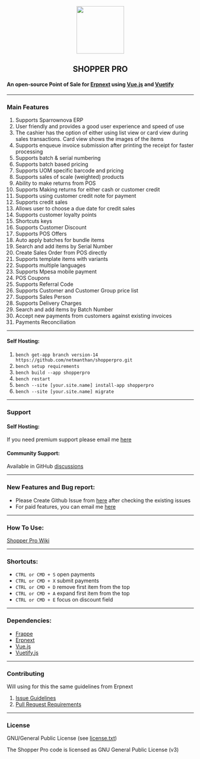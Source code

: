 <div align="center">
    <img src="https://frappecloud.com/files/pos.png" height="128">
    <h2>SHOPPER PRO</h2>
</div>

#### An open-source Point of Sale for [Erpnext](https://github.com/netmanthan/sparrow) using [Vue.js](https://github.com/vuejs/vue) and [Vuetify](https://github.com/vuetifyjs/vuetify)

---

### Main Features

1. Supports Sparrownova ERP
2. User friendly and provides a good user experience and speed of use
3. The cashier has the option of either using list view or card view during sales transactions. Card view shows the images of the items
4. Supports enqueue invoice submission after printing the receipt for faster processing
5. Supports batch & serial numbering
6. Supports batch based pricing
7. Supports UOM specific barcode and pricing
8. Supports sales of scale (weighted) products
9. Ability to make returns from POS
10. Supports Making returns for either cash or customer credit
11. Supports using customer credit note for payment
12. Supports credit sales
13. Allows user to choose a due date for credit sales
14. Supports customer loyalty points
15. Shortcuts keys
16. Supports Customer Discount
17. Supports POS Offers
18. Auto apply batches for bundle items
19. Search and add items by Serial Number
20. Create Sales Order from POS directly
21. Supports template items with variants
22. Supports multiple languages
23. Supports Mpesa mobile payment
24. POS Coupons
25. Supports Referral Code
26. Supports Customer and Customer Group price list
27. Supports Sales Person
28. Supports Delivery Charges
29. Search and add items by Batch Number
30. Accept new payments from customers against existing invoices
31. Payments Reconciliation

---


#### Self Hosting:

1. `bench get-app branch version-14 https://github.com/netmanthan/shopperpro.git`
2. `bench setup requirements`
3. `bench build --app shopperpro`
4. `bench restart`
5. `bench --site [your.site.name] install-app shopperpro`
6. `bench --site [your.site.name] migrate`

---

### Support

#### Self Hosting:

If you need premium support please email me [here](mailto:info@sparrownova.com)

#### Community Support:

Available in GitHub [discussions](https://github.com/netmanthan/shopperpro/discussions)

---

### New Features and Bug report:

- Please Create Github Issue from [here](https://github.com/netmanthan/shopperpro/issues/new/choose) after checking the existing issues
- For paid features, you can email me [here](mailto:info@sparrownova.com)

---

### How To Use:

[Shopper Pro Wiki](https://github.com/netmanthan/shopperpro/wiki)

---

### Shortcuts:

- `CTRL or CMD + S` open payments
- `CTRL or CMD + X` submit payments
- `CTRL or CMD + D` remove first item from the top
- `CTRL or CMD + A` expand first item from the top
- `CTRL or CMD + E` focus on discount field

---

### Dependencies:

- [Frappe](https://github.com/frappe/frappe)
- [Erpnext](https://github.com/netmanthan/sparrow)
- [Vue.js](https://github.com/vuejs/vue)
- [Vuetify.js](https://github.com/vuetifyjs/vuetify)

---

### Contributing

Will using for this the same guidelines from Erpnext

1. [Issue Guidelines](https://github.com/netmanthan/sparrow/wiki/Issue-Guidelines)
2. [Pull Request Requirements](https://github.com/netmanthan/sparrow/wiki/Contribution-Guidelines)

---

### License

GNU/General Public License (see [license.txt](https://github.com/netmanthan/shopperpro/blob/master/license.txt))

The Shopper Pro code is licensed as GNU General Public License (v3)
